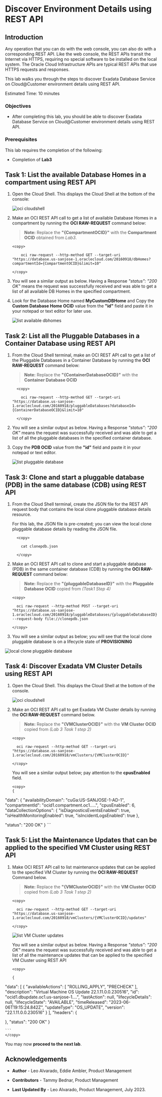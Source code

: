 # Discover Environment Details using REST API


## Introduction

Any operation that you can do with the web console, you can also do with a corresponding REST API. Like the web console, the REST APIs transit the Internet via HTTPS, requiring no special software to be installed on the local system. The Oracle Cloud Infrastructure APIs are typical REST APIs that use HTTPS requests and responses.

This lab walks you through the steps to discover Exadata Database Service on Cloud@Customer environment details using REST API.

Estimated Time: 10 minutes

### Objectives

-   After completing this lab, you should be able to discover Exadata Database Service on Cloud@Customer environment details using REST API.


### Prerequisites

This lab requires the completion of the following:

* Completion of **Lab3**

## Task 1: List the available Database Homes in a compartment using REST API

1. Open the Cloud Shell. This displays the Cloud Shell at the bottom of the console:

   ![oci cloudshell](./images/cloudshelllaunch.png " ")


2. Make an OCI REST API call to get a list of available Database Homes in a compartment by running the **OCI RAW-REQUEST** command below:
   
    > **Note:** Replace the **"{CompartmentOCID}"** with the **Compartment OCID** obtained from *Lab3*.
   
      ```
      <copy>

          oci raw-request --http-method GET --target-uri "https://database.us-sanjose-1.oraclecloud.com/20160918/dbHomes?compartmentId={CompartmentOCID}&limit=10"

      </copy>
      ```
3. You will see a similar output as below. Having a Response *"status": "200 OK"* means the request was successfully received and was able to get a list of all available DB Homes in the specified compartment.

4. Look for the Database Home named **MyCustomDBHome** and Copy the **Custom Database Home OCID** value from the **"id"** field and paste it in your notepad or text editor for later use. 

    ![list available dbhomes](./images/list-dbhome.png " ")

## Task 2: List all the Pluggable Databases in a Container Database using REST API

1. From the Cloud Shell terminal, make an OCI REST API call to get a list of the Pluggable Databases in a Container Database by running the **OCI RAW-REQUEST** command below:
   
    > **Note:** Replace the **"{ContainerDatabaseOCID}"** with the **Container Database OCID**
   
      ```
        <copy>

          oci raw-request --http-method GET --target-uri "https://database.us-sanjose-1.oraclecloud.com/20160918/pluggableDatabases?databaseId={ContainerDatabaseOCID}&limit=10"

        </copy>
      ```
    
     

2. You will see a similar output as below. Having a Response *"status": "200 OK"* means the request was successfully received and was able to get a list of all the pluggable databases in the specified container database. 
   
3. Copy the **PDB OCID** value from the **"id"** field and paste it in your notepad or text editor. 

    ![list pluggable database](./images/getpdb.png " ")

    
## Task 3: Clone and start a pluggable database (PDB) in the same database (CDB) using REST API

1. From the Cloud Shell terminal, create the JSON file for the REST API request body that contains the local clone pluggable database details resource.

   For this lab, the JSON file is pre-created; you can view the local clone pluggable database details by reading the JSON file.
   
    ```
      <copy>

        cat clonepdb.json

      </copy>
      ```
    

2. Make an OCI REST API call to clone and start a pluggable database (PDB) in the same container database (CDB) by running the **OCI RAW-REQUEST** command below:
   
    > **Note:** Replace the **"{pluggableDatabaseID}"** with the **Pluggable Database OCID** copied from *(Task1 Step 4)*
   
      ```
      <copy>

        oci raw-request --http-method POST --target-uri "https://database.us-sanjose-1.oraclecloud.com/20160918/pluggableDatabases/{pluggableDatabaseID}/actions/localClone" --request-body file://clonepdb.json

      </copy>

      ```

   
   
3. You will see a similar output as below; you will see that the local clone pluggable database is on a lifecycle state of **PROVISIONING**

  ![local clone pluggable database](./images/clonepdb.png " ")


## Task 4: Discover Exadata VM Cluster Details using REST API

1. Open the Cloud Shell. This displays the Cloud Shell at the bottom of the console.

   ![oci cloudshell](./images/cloudshelllaunch.png " ")

2. Make an OCI REST API call to get Exadata VM Cluster details by running the **OCI RAW-REQUEST** command below. 
   
    > **Note:** Replace the **"{VMClusterOCID}"** with the **VM Cluster OCID** copied from *(Lab 3 Task 1 step 2)*


    ```
    <copy>

      oci raw-request --http-method GET --target-uri "https://database.us-sanjose-1.oraclecloud.com/20160918/vmClusters/{VMClusterOCID}"

    </copy>
    ```
    

    You will see a similar output below; pay attention to the **cpusEnabled** field.

    ```
    <copy>
    {
  "data": {
    "availabilityDomain": "cuGa:US-SANJOSE-1-AD-1",
    "compartmentId": "ocid1.compartment.oc1.....",
    "cpusEnabled": 6,
    "dataCollectionOptions": {
      "isDiagnosticsEventsEnabled": true,
      "isHealthMonitoringEnabled": true,
      "isIncidentLogsEnabled": true
    },
    
  "status": "200 OK"
}
  </copy>
    ```


## Task 5: List the Maintenance Updates that can be applied to the specified VM Cluster using REST API

1. Make OCI REST API call to list maintenance updates that can be applied to the specified VM Cluster by running the **OCI RAW-REQUEST** Command below.
   
    > **Note:** Replace the **"{VMClusterOCID}"** with the **VM Cluster OCID** copied from *(Lab 3 Task 1 step 2)*


      ```
      <copy>

        oci raw-request --http-method GET --target-uri "https://database.us-sanjose-1.oraclecloud.com/20160918/vmClusters/{VMClusterOCID}/updates"

      </copy>
      ```
    

    ![list VM Cluster updates](./images/get-vmcluster-updates.png " ")

    You will see a similar output as below. Having a Response *"status": "200 OK"* means the request was successfully received and was able to get a list of all the maintenance updates that can be applied to the specified VM Cluster using REST API

    ```
    <copy>

    {
  "data": [
    {
      "availableActions": [
        "ROLLING_APPLY",
        "PRECHECK"
      ],
      "description": "Virtual Machine OS Update 22.1.11.0.0.230516",
      "id": "ocid1.dbupdate.oc1.us-sanjose-1....",
      "lastAction": null,
      "lifecycleDetails": null,
      "lifecycleState": "AVAILABLE",
      "timeReleased": "2023-06-06T19:15:24.842Z",
      "updateType": "OS_UPDATE",
      "version": "22.1.11.0.0.230516"
    }
  ],
  "headers": {
    
  },
  "status": "200 OK"
}

    ```
    </copy>

You may now **proceed to the next lab**.

## Acknowledgements

* **Author** - Leo Alvarado, Eddie Ambler, Product Management

* **Contributors** - Tammy Bednar, Product Management

* **Last Updated By** - Leo Alvarado, Product Management, July 2023.
